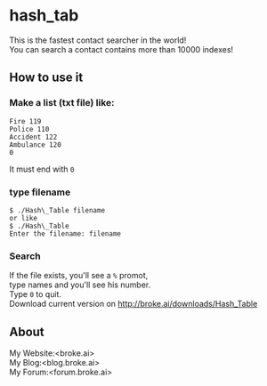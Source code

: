 # hash\_tab
This is the fastest contact searcher in the world!<br>
You can search a contact contains more than 10000 indexes!
## How to use it
### Make a list (txt file) like:
```
Fire 119
Police 110
Accident 122
Ambulance 120
0
```
It must end with `0`
### type filename
```
$ ./Hash\_Table filename
or like
$ ./Hash\_Table
Enter the filename: filename
```
### Search
If the file exists, you'll see a `%` promot,<br>
type names and you'll see his number.<br>
Type `0` to quit.<br>
Download current version on <http://broke.ai/downloads/Hash_Table>
## About
My Website:<broke.ai><br>
My Blog:<blog.broke.ai><br>
My Forum:<forum.broke.ai>
